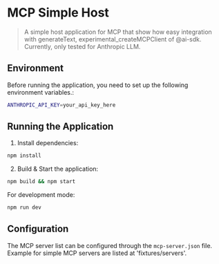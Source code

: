 # MCP Simple Host

> A simple host application for MCP that show how easy integration with generateText, experimental_createMCPClient of @ai-sdk. Currently, only tested for Anthropic LLM.

## Environment

Before running the application, you need to set up the following environment variables.:

```bash
ANTHROPIC_API_KEY=your_api_key_here
```

## Running the Application

1. Install dependencies:
```bash
npm install
```

2. Build & Start the application:
```bash
npm build && npm start
```

For development mode:
```bash
npm run dev
```

## Configuration

The MCP server list can be configured through the `mcp-server.json` file. Example for simple MCP servers are listed at 'fixtures/servers'.
